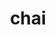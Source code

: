 ---
title: "chai"
layout: cache
categories: [package, v0.20.3]
meta: {"versions": ["2022.03.0"], "compilers": ["gcc@=11.1.0", "gcc@=7.3.1", "oneapi@=2023.0.0"], "oss": ["amzn2", "ubuntu20.04"], "platforms": ["linux"], "targets": ["aarch64", "neoverse_n1", "ppc64le", "x86_64", "x86_64_v3"], "stacks": ["e4s", "e4s-oneapi", "e4s-power", "radiuss-aws", "radiuss-aws-aarch64", "root"], "num_specs": 10, "num_specs_by_stack": {"radiuss-aws-aarch64": 2, "root": 10, "radiuss-aws": 2, "e4s-power": 2, "e4s-oneapi": 1, "e4s": 3}}
spec_details: [{"hash": "iy55m2ykqzncz7nqbpheqykpo7f3giwu", "compiler": "gcc@=7.3.1", "versions": ["2022.03.0"], "os": "amzn2", "platform": "linux", "target": "aarch64", "variants": ["~benchmarks", "build_system=cmake", "build_type=Release", "~cuda", "~enable_pick", "+examples", "generator=make", "~ipo", "~openmp", "~raja", "~rocm", "+shared", "~tests"], "stacks": ["radiuss-aws-aarch64", "root"], "size": "-", "tarball": "https://binaries.spack.io/releases/v0.20.3/build_cache/linux-amzn2-aarch64/gcc-7.3.1/chai-2022.03.0/linux-amzn2-aarch64-gcc-7.3.1-chai-2022.03.0-iy55m2ykqzncz7nqbpheqykpo7f3giwu.spack"}, {"hash": "24ykahc57pyht25l3i6hdie4qsnei2og", "compiler": "gcc@=7.3.1", "versions": ["2022.03.0"], "os": "amzn2", "platform": "linux", "target": "neoverse_n1", "variants": ["~benchmarks", "build_system=cmake", "build_type=Release", "~cuda", "~enable_pick", "+examples", "generator=make", "~ipo", "~openmp", "~raja", "~rocm", "+shared", "~tests"], "stacks": ["radiuss-aws-aarch64", "root"], "size": "-", "tarball": "https://binaries.spack.io/releases/v0.20.3/build_cache/linux-amzn2-neoverse_n1/gcc-7.3.1/chai-2022.03.0/linux-amzn2-neoverse_n1-gcc-7.3.1-chai-2022.03.0-24ykahc57pyht25l3i6hdie4qsnei2og.spack"}, {"hash": "3hvb7kjlvzibdc6ayuu4tltiyexdkofz", "compiler": "gcc@=7.3.1", "versions": ["2022.03.0"], "os": "amzn2", "platform": "linux", "target": "x86_64_v3", "variants": ["~benchmarks", "build_system=cmake", "build_type=Release", "+cuda", "cuda_arch=70", "~enable_pick", "+examples", "generator=make", "~ipo", "~openmp", "+raja", "~rocm", "+shared", "~tests"], "stacks": ["radiuss-aws", "root"], "size": "-", "tarball": "https://binaries.spack.io/releases/v0.20.3/build_cache/linux-amzn2-x86_64_v3/gcc-7.3.1/chai-2022.03.0/linux-amzn2-x86_64_v3-gcc-7.3.1-chai-2022.03.0-3hvb7kjlvzibdc6ayuu4tltiyexdkofz.spack"}, {"hash": "4evyuuuj6gofzpbxmgr5vg7sqorbdl2b", "compiler": "gcc@=7.3.1", "versions": ["2022.03.0"], "os": "amzn2", "platform": "linux", "target": "x86_64_v3", "variants": ["~benchmarks", "build_system=cmake", "build_type=Release", "~cuda", "~enable_pick", "+examples", "generator=make", "~ipo", "~openmp", "~raja", "~rocm", "+shared", "~tests"], "stacks": ["radiuss-aws", "root"], "size": "-", "tarball": "https://binaries.spack.io/releases/v0.20.3/build_cache/linux-amzn2-x86_64_v3/gcc-7.3.1/chai-2022.03.0/linux-amzn2-x86_64_v3-gcc-7.3.1-chai-2022.03.0-4evyuuuj6gofzpbxmgr5vg7sqorbdl2b.spack"}, {"hash": "6y2c5gspumwan7xrb5jmc6uo45i3vmlz", "compiler": "gcc@=11.1.0", "versions": ["2022.03.0"], "os": "ubuntu20.04", "platform": "linux", "target": "ppc64le", "variants": ["~benchmarks", "build_system=cmake", "build_type=Release", "~cuda", "~enable_pick", "+examples", "generator=make", "~ipo", "~openmp", "~raja", "~rocm", "+shared", "~tests"], "stacks": ["e4s-power", "root"], "size": "-", "tarball": "https://binaries.spack.io/releases/v0.20.3/build_cache/linux-ubuntu20.04-ppc64le/gcc-11.1.0/chai-2022.03.0/linux-ubuntu20.04-ppc64le-gcc-11.1.0-chai-2022.03.0-6y2c5gspumwan7xrb5jmc6uo45i3vmlz.spack"}, {"hash": "46ktgmcn45gqzjqyvyfkdxex3cgkifs3", "compiler": "gcc@=11.1.0", "versions": ["2022.03.0"], "os": "ubuntu20.04", "platform": "linux", "target": "ppc64le", "variants": ["~benchmarks", "build_system=cmake", "build_type=Release", "+cuda", "cuda_arch=70", "~enable_pick", "+examples", "generator=make", "~ipo", "~openmp", "~raja", "~rocm", "+shared", "~tests"], "stacks": ["e4s-power", "root"], "size": "-", "tarball": "https://binaries.spack.io/releases/v0.20.3/build_cache/linux-ubuntu20.04-ppc64le/gcc-11.1.0/chai-2022.03.0/linux-ubuntu20.04-ppc64le-gcc-11.1.0-chai-2022.03.0-46ktgmcn45gqzjqyvyfkdxex3cgkifs3.spack"}, {"hash": "pji2odpo4kwe632xh3guheugewfazqqa", "compiler": "oneapi@=2023.0.0", "versions": ["2022.03.0"], "os": "ubuntu20.04", "platform": "linux", "target": "x86_64", "variants": ["~benchmarks", "build_system=cmake", "build_type=Release", "~cuda", "~enable_pick", "+examples", "generator=make", "~ipo", "~openmp", "~raja", "~rocm", "+shared", "~tests"], "stacks": ["root", "e4s-oneapi"], "size": "-", "tarball": "https://binaries.spack.io/releases/v0.20.3/build_cache/linux-ubuntu20.04-x86_64/oneapi-2023.0.0/chai-2022.03.0/linux-ubuntu20.04-x86_64-oneapi-2023.0.0-chai-2022.03.0-pji2odpo4kwe632xh3guheugewfazqqa.spack"}, {"hash": "yb57jrv4sntviesplsmmef572xlap7n4", "compiler": "gcc@=11.1.0", "versions": ["2022.03.0"], "os": "ubuntu20.04", "platform": "linux", "target": "x86_64_v3", "variants": ["~benchmarks", "build_system=cmake", "build_type=Release", "+cuda", "cuda_arch=80", "~enable_pick", "+examples", "generator=make", "~ipo", "~openmp", "~raja", "~rocm", "+shared", "~tests"], "stacks": ["e4s", "root"], "size": "-", "tarball": "https://binaries.spack.io/releases/v0.20.3/build_cache/linux-ubuntu20.04-x86_64_v3/gcc-11.1.0/chai-2022.03.0/linux-ubuntu20.04-x86_64_v3-gcc-11.1.0-chai-2022.03.0-yb57jrv4sntviesplsmmef572xlap7n4.spack"}, {"hash": "nj3su3wo2kfjstslac3sjzhaqbo7raj5", "compiler": "gcc@=11.1.0", "versions": ["2022.03.0"], "os": "ubuntu20.04", "platform": "linux", "target": "x86_64_v3", "variants": ["~benchmarks", "build_system=cmake", "build_type=Release", "~cuda", "~enable_pick", "+examples", "generator=make", "~ipo", "~openmp", "~raja", "~rocm", "+shared", "~tests"], "stacks": ["e4s", "root"], "size": "-", "tarball": "https://binaries.spack.io/releases/v0.20.3/build_cache/linux-ubuntu20.04-x86_64_v3/gcc-11.1.0/chai-2022.03.0/linux-ubuntu20.04-x86_64_v3-gcc-11.1.0-chai-2022.03.0-nj3su3wo2kfjstslac3sjzhaqbo7raj5.spack"}, {"hash": "zn6iwzzn73vrhisn5reybgi2qz4km36d", "compiler": "gcc@=11.1.0", "versions": ["2022.03.0"], "os": "ubuntu20.04", "platform": "linux", "target": "x86_64_v3", "variants": ["amdgpu_target=gfx90a", "~benchmarks", "build_system=cmake", "build_type=Release", "~cuda", "~enable_pick", "+examples", "generator=make", "~ipo", "~openmp", "~raja", "+rocm", "+shared", "~tests"], "stacks": ["e4s", "root"], "size": "-", "tarball": "https://binaries.spack.io/releases/v0.20.3/build_cache/linux-ubuntu20.04-x86_64_v3/gcc-11.1.0/chai-2022.03.0/linux-ubuntu20.04-x86_64_v3-gcc-11.1.0-chai-2022.03.0-zn6iwzzn73vrhisn5reybgi2qz4km36d.spack"}]
---